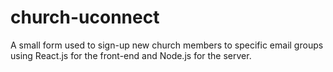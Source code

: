# church-uconnect
A small form used to sign-up new church members to specific email groups using React.js for the front-end and Node.js for the server.
